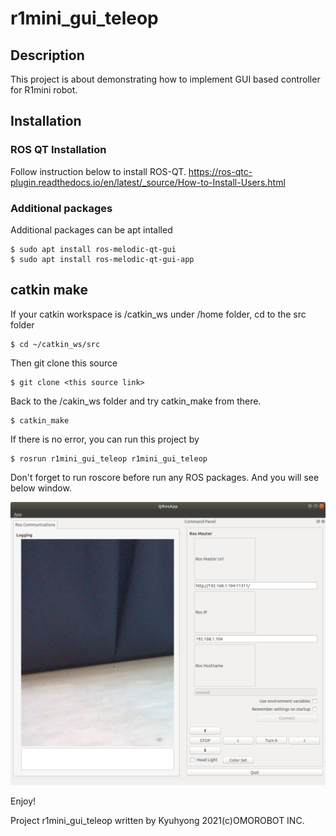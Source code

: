 # r1mini_gui_teleop

## Description

This project is about demonstrating how to implement GUI based controller for R1mini robot.

## Installation

### ROS QT Installation

Follow instruction below to install ROS-QT.
https://ros-qtc-plugin.readthedocs.io/en/latest/_source/How-to-Install-Users.html

### Additional packages

Additional packages can be apt intalled

```
$ sudo apt install ros-melodic-qt-gui
$ sudo apt install ros-melodic-qt-gui-app
```

## catkin make

If your catkin workspace is /catkin_ws under /home folder, cd to the src folder
```
$ cd ~/catkin_ws/src
```
Then git clone this source
```
$ git clone <this source link>
```
Back to the /cakin_ws folder and try catkin_make from there.
```
$ catkin_make
```
If there is no error, you can run this project by
```
$ rosrun r1mini_gui_teleop r1mini_gui_teleop
```
Don't forget to run roscore before run any ROS packages.
And you will see below window.

![main_window](img/main_window.png)

Enjoy!

Project r1mini_gui_teleop written by Kyuhyong
2021(c)OMOROBOT INC.
